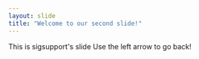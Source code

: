 ```yaml
---
layout: slide
title: "Welcome to our second slide!"
---
```

This is sigsupport's slide
Use the left arrow to go back!